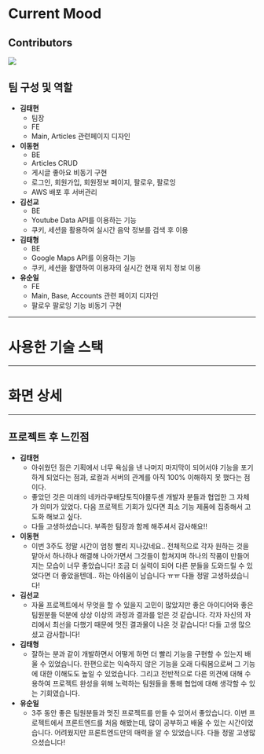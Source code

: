 # Current Mood


## Contributors

<a href="https://github.com/unboxing96/CurrentMood/graphs/contributors">
  <img src="https://contrib.rocks/image?repo=unboxing96/CurrentMood" />
</a>

## 팀 구성 및 역할

- **김태현**
  - 팀장
  - FE
  - Main, Articles 관련페이지 디자인
- **이동현**
  - BE
  - Articles CRUD
  - 게시글 좋아요 비동기 구현
  - 로그인, 회원가입, 회원정보 페이지, 팔로우, 팔로잉
  - AWS 배포 후 서버관리
- **김선교**
  - BE
  - Youtube Data API를 이용하는 기능
  - 쿠키, 세션을 활용하여 실시간 음악 정보를 검색 후 이용
- **김태형**
  - BE
  - Google Maps API를 이용하는 기능
  - 쿠키, 세션을 활영하여 이용자의 실시간 현재 위치 정보 이용
- **유순일**
  - FE
  - Main, Base, Accounts 관련 페이지 디자인
  - 팔로우 팔로잉 기능 비동기 구현

<hr>

# 사용한 기술 스택

<hr> 

# 화면 상세

<hr>

## 프로젝트 후 느낀점

- **김태현**
  - 아쉬웠던 점은 기획에서 너무 욕심을 낸 나머지 마지막이 되어서야 기능을 포기하게 되었다는 점과, 로컬과 서버의 관계를 아직 100% 이해하지 못 했다는 점이다. 
  - 좋았던 것은 미래의 네카라쿠배당토직야몰두센 개발자 분들과 협업한 그 자체가 의미가 있었다. 다음 프로젝트 기회가 있다면 최소 기능 제품에 집중해서 고도화 해보고 싶다. 
  - 다들 고생하셨습니다. 부족한 팀장과 함께 해주셔서 감사해요!!
- **이동현**
  - 이번 3주도 정말 시간이 엄청 빨리 지나갔네요.. 전체적으로 각자 원하는 것을 맡아서 하나하나 해결해 나아가면서 그것들이 합쳐지며 하나의 작품이 만들어지는 모습이 너무 좋았습니다! 조금 더 실력이 되어 다른 분들을 도와드릴 수 있었다면 더 좋았을텐데.. 하는 아쉬움이 남습니다 ㅠㅠ 다들 정말 고생하셨습니다!
- **김선교**
  - 자율 프로젝트에서 무엇을 할 수 있을지 고민이 많았지만 좋은 아이디어와 좋은 팀원분들 덕분에 상상 이상의 과정과 결과를 얻은 것 같습니다.  각자 자신의 자리에서 최선을 다했기 때문에 멋진 결과물이 나온 것 같습니다! 다들 고생 많으셨고 감사합니다!
- **김태형**
  - 잘하는 분과 같이 개발하면서 어떻게 하면 더 빨리 기능을 구현할 수 있는지 배울 수 있었습니다. 한편으로는 익숙하지 않은 기능을 오래 다뤄봄으로써 그 기능에 대한 이해도도 높일 수 있었습니다. 그리고 전반적으로 다른 의견에 대해 수용하여 프로젝트 완성을 위해 노력하는 팀원들을 통해 협업에 대해 생각할 수 있는 기회였습니다.
- **유순일**
  - 3주 동안  좋은 팀원분들과 멋진 프로젝트를 만들 수 있어서 좋았습니다. 이번 프로젝트에서 프론트엔드를 처음 해봤는데, 많이 공부하고 배울 수 있는 시간이었습니다. 어려웠지만 프론트엔드만의 매력을 알 수 있었습니다. 다들 정말 고생많으셨습니다!